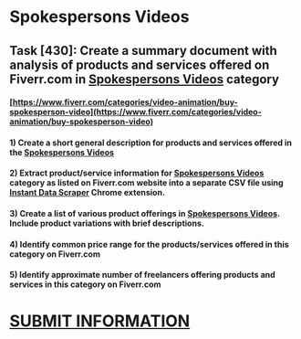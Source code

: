 # Spokespersons Videos
## Task [430]: Create a summary document with analysis of products and services offered on Fiverr.com in [Spokespersons Videos](https://www.fiverr.com/categories/video-animation/buy-spokesperson-video) category
#### [https://www.fiverr.com/categories/video-animation/buy-spokesperson-video](https://www.fiverr.com/categories/video-animation/buy-spokesperson-video)
#### 1) Create a short general description for products and services offered in the [Spokespersons Videos](https://www.fiverr.com/categories/video-animation/buy-spokesperson-video)
#### 2) Extract product/service information for [Spokespersons Videos](https://www.fiverr.com/categories/video-animation/buy-spokesperson-video) category as listed on Fiverr.com website into a separate CSV file using [Instant Data Scraper](https://chrome.google.com/webstore/detail/instant-data-scraper/ofaokhiedipichpaobibbnahnkdoiiah) Chrome extension.
#### 3) Create a list of various product offerings in [Spokespersons Videos](https://www.fiverr.com/categories/video-animation/buy-spokesperson-video). Include product variations with brief descriptions.
#### 4) Identify common price range for the products/services offered in this category on Fiverr.com
#### 5) Identify approximate number of freelancers offering products and services in this category on Fiverr.com

# [SUBMIT INFORMATION](https://forms.office.com/r/8AEKjkLxKG)
